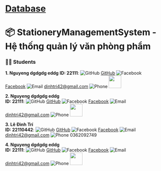 # [Database](https://github.com/Trong111a/QLVPP_sql/tree/main)
 # 📦 StationeryManagementSystem - Hệ thống quản lý văn phòng phẩm
### 🧑‍💼 Students


**1. Nguyeng dgdgdg eddg**
**ID:  22111**: ![GitHub](https://img.icons8.com/ios-filled/20/000000/github.png) [GitHub](https://github.com/tuoitho/) ![Facebook](https://img.icons8.com/ios-filled/20/000000/facebook--v1.png) [Facebook](https://www.facebook.com/tuoithodakhoc/) ![Email](https://img.icons8.com/ios-filled/20/000000/email.png) dinhtri42@gmail.com ![Phone](https://img.icons8.com/ios-filled/20/000000/phone.png) <img src="https://media.tenor.com/TAqs38FFJiwAAAAi/loading.gif" width="40" height="40" />


**2. Nguyeng dgdgdg eddg**  
**ID:  22111**: ![GitHub](https://img.icons8.com/ios-filled/20/000000/github.png) [GitHub](https://github.com/tuoitho/) ![Facebook](https://img.icons8.com/ios-filled/20/000000/facebook--v1.png) [Facebook](https://www.facebook.com/tuoithodakhoc/) ![Email](https://img.icons8.com/ios-filled/20/000000/email.png) dinhtri42@gmail.com ![Phone](https://img.icons8.com/ios-filled/20/000000/phone.png) <img src="https://media.tenor.com/TAqs38FFJiwAAAAi/loading.gif" width="40" height="40" />


**3. Lê Đình Trí**  
**ID:  22110442**: ![GitHub](https://img.icons8.com/ios-filled/20/000000/github.png) [GitHub](https://github.com/tuoitho/) ![Facebook](https://img.icons8.com/ios-filled/20/000000/facebook--v1.png) [Facebook](https://www.facebook.com/tuoithodakhoc/) ![Email](https://img.icons8.com/ios-filled/20/000000/email.png) dinhtri42@gmail.com ![Phone](https://img.icons8.com/ios-filled/20/000000/phone.png) 0362092749


**4. Nguyeng dgdgdg eddg**  
**ID:  22111**: ![GitHub](https://img.icons8.com/ios-filled/20/000000/github.png) [GitHub](https://github.com/tuoitho/) ![Facebook](https://img.icons8.com/ios-filled/20/000000/facebook--v1.png) [Facebook](https://www.facebook.com/tuoithodakhoc/) ![Email](https://img.icons8.com/ios-filled/20/000000/email.png) dinhtri42@gmail.com ![Phone](https://img.icons8.com/ios-filled/20/000000/phone.png) <img src="https://media.tenor.com/TAqs38FFJiwAAAAi/loading.gif" width="40" height="40" />
